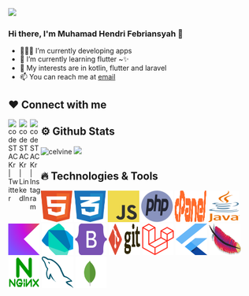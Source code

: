 <img src="https://komarev.com/ghpvc/?username=mhendrif&color=green&style=flat-square">

### Hi there, I'm Muhamad Hendri Febriansyah 👋

- 👨🏽‍💻 I’m currently developing apps
- 🌱 I’m currently learning flutter ~✨
- 🤔 My interests are in kotlin, flutter and laravel
- 📫 You can reach me at [email](mailto:hendrifebriansyah28@gmail.com)

## ❤ Connect with me
[<img align="left" alt="codeSTACKr | Twitter" width="22px" src="https://cdn.jsdelivr.net/npm/simple-icons@v3/icons/twitter.svg" />][twitter]
[<img align="left" alt="codeSTACKr | LinkedIn" width="22px" src="https://cdn.jsdelivr.net/npm/simple-icons@v3/icons/linkedin.svg" />][linkedin]
[<img align="left" alt="codeSTACKr | Instagram" width="22px" src="https://cdn.jsdelivr.net/npm/simple-icons@v3/icons/instagram.svg" />][instagram]

## ⚙️ Github Stats
<div>
  <img src="https://github-readme-stats.vercel.app/api?username=mhendrif&show_icons=true&theme=radical&count_private=true&hide=prs" alt="celvine"       width="534"/>
  <img src="https://github-readme-stats.vercel.app/api/top-langs/?username=mhendrif&theme=radical&layout=compact&langs_count=10&hide=blade&count_private=true" width="300"/>
</div>

## 🔥 Technologies & Tools
<div>
  <img src="assets/html.svg" width="64px" height="64px" alt="HTML"/>
  <img src="assets/css.svg" width="64px" height="64px" alt="CSS"/>
  <img src="assets/javascript.svg" width="64px" height="64px" alt="Javascript"/>
  <img src="assets/php.svg" width="64px" height="64px" alt="PHP"/>
  <img src="assets/cpanel.svg" width="64px" height="64px" alt="Cpanel"/>
  <img src="assets/java.svg" width="64px" height="64px" alt="Java"/>
  <img src="assets/kotlin.svg" width="64px" height="64px" alt="Kotlin"/>
  <img src="assets/dart.svg" width="64px" height="64px" alt="Dart"/>
  <img src="assets/bootstrap.svg" width="64px" height="64px" alt="Bootstrap"/>
  <img src="assets/git.svg" width="64px" height="64px" alt="Git"/>
  <img src="assets/laravel.svg" width="64px" height="64px" alt="Laravel"/>
  <img src="assets/flutter.svg" width="64px" height="64px" alt="Flutter"/>
  <img src="assets/apache.svg" width="64px" height="64px" alt="Apache"/>
  <img src="assets/nginx.svg" width="64px" height="64px" alt="Nginx"/>
  <img src="assets/mysql.svg" width="64px" height="64px" alt="MySql"/>
  <img src="assets/mongodb.svg" width="64px" height="64px" alt="MongoDB"/>
</div>

[twitter]: https://twitter.com/hendrifbs
[instagram]: https://instagram.com/hendrifbs
[linkedin]: https://www.linkedin.com/in/m-hendri-febriansyah/